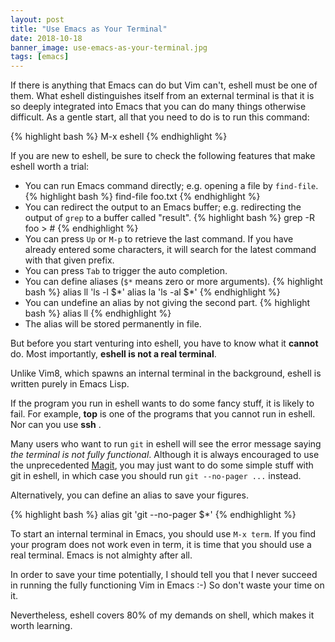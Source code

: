```yaml
---
layout: post
title: "Use Emacs as Your Terminal"
date: 2018-10-18
banner_image: use-emacs-as-your-terminal.jpg
tags: [emacs]
---
```


If there is anything that Emacs can do but Vim can't, eshell must be one of them. What eshell distinguishes itself from an external terminal is that it is so deeply integrated into Emacs that you can do many things otherwise difficult. As a gentle start, all that you need to do is to run this command:

{% highlight bash %}
M-x eshell
{% endhighlight %}

If you are new to eshell, be sure to check the following features that make eshell worth a trial:

- You can run Emacs command directly; e.g. opening a file by `find-file`.
{% highlight bash %}
find-file foo.txt
{% endhighlight %}
- You can redirect the output to an Emacs buffer; e.g. redirecting the output of `grep` to a buffer called "result".
{% highlight bash %}
grep -R foo > #<buffer result>
{% endhighlight %}
- You can press `Up` or `M-p` to retrieve the last command. If you have already entered some characters, it will search for the latest command with that given prefix.
- You can press `Tab` to trigger the auto completion.
- You can define aliases (`$*` means zero or more arguments).
{% highlight bash %}
alias ll 'ls -l $\*'
alias la 'ls -al $\*'
{% endhighlight %}
- You can undefine an alias by not giving the second part.
{% highlight bash %}
alias ll
{% endhighlight %}
- The alias will be stored permanently in file.

But before you start venturing into eshell, you have to know what it **cannot** do. Most importantly, **eshell is not a real terminal**.

Unlike Vim8, which spawns an internal terminal in the background, eshell is written purely in Emacs Lisp. 

If the program you run in eshell wants to do some fancy stuff, it is likely to fail. For example, **top** is one of the programs that you cannot run in eshell. Nor can you use **ssh** . 

Many users who want to run `git` in eshell will see the error message saying *the terminal is not fully functional*. Although it is always encouraged to use the unprecedented [Magit](https://magit.vc), you may just want to do some simple stuff with git in eshell, in which case you should run `git --no-pager ...` instead. 

Alternatively, you can define an alias to save your figures.

{% highlight bash %}
alias git 'git --no-pager $*'
{% endhighlight %}

To start an internal terminal in Emacs, you should use `M-x term`. If you find your program does not work even in term, it is time that you should use a real terminal. Emacs is not almighty after all. 

In order to save your time potentially, I should tell you that I never succeed in running the fully functioning Vim in Emacs :-) So don't waste your time on it.

Nevertheless, eshell covers 80% of my demands on shell, which makes it worth learning.
